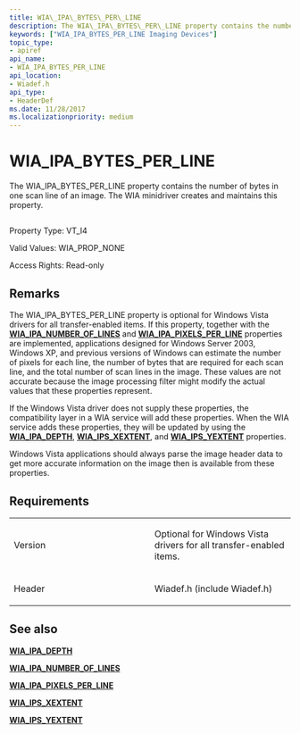 ```yaml
---
title: WIA\_IPA\_BYTES\_PER\_LINE
description: The WIA\_IPA\_BYTES\_PER\_LINE property contains the number of bytes in one scan line of an image. The WIA minidriver creates and maintains this property.
keywords: ["WIA_IPA_BYTES_PER_LINE Imaging Devices"]
topic_type:
- apiref
api_name:
- WIA_IPA_BYTES_PER_LINE
api_location:
- Wiadef.h
api_type:
- HeaderDef
ms.date: 11/28/2017
ms.localizationpriority: medium
---
```


# WIA\_IPA\_BYTES\_PER\_LINE


The WIA\_IPA\_BYTES\_PER\_LINE property contains the number of bytes in one scan line of an image. The WIA minidriver creates and maintains this property.

## <span id="ddk_wia_ipa_bytes_per_line_si"></span><span id="DDK_WIA_IPA_BYTES_PER_LINE_SI"></span>


Property Type: VT\_I4

Valid Values: WIA\_PROP\_NONE

Access Rights: Read-only

## Remarks

The WIA\_IPA\_BYTES\_PER\_LINE property is optional for Windows Vista drivers for all transfer-enabled items. If this property, together with the [**WIA\_IPA\_NUMBER\_OF\_LINES**](wia-ipa-number-of-lines.md) and [**WIA\_IPA\_PIXELS\_PER\_LINE**](wia-ipa-pixels-per-line.md) properties are implemented, applications designed for Windows Server 2003, Windows XP, and previous versions of Windows can estimate the number of pixels for each line, the number of bytes that are required for each scan line, and the total number of scan lines in the image. These values are not accurate because the image processing filter might modify the actual values that these properties represent.

If the Windows Vista driver does not supply these properties, the compatibility layer in a WIA service will add these properties. When the WIA service adds these properties, they will be updated by using the [**WIA\_IPA\_DEPTH**](wia-ipa-depth.md), [**WIA\_IPS\_XEXTENT**](wia-ips-xextent.md), and [**WIA\_IPS\_YEXTENT**](wia-ips-yextent.md) properties.

Windows Vista applications should always parse the image header data to get more accurate information on the image then is available from these properties.

## Requirements

<table>
<colgroup>
<col width="50%" />
<col width="50%" />
</colgroup>
<tbody>
<tr class="odd">
<td><p>Version</p></td>
<td><p>Optional for Windows Vista drivers for all transfer-enabled items.</p></td>
</tr>
<tr class="even">
<td><p>Header</p></td>
<td>Wiadef.h (include Wiadef.h)</td>
</tr>
</tbody>
</table>

## See also


[**WIA\_IPA\_DEPTH**](wia-ipa-depth.md)

[**WIA\_IPA\_NUMBER\_OF\_LINES**](wia-ipa-number-of-lines.md)

[**WIA\_IPA\_PIXELS\_PER\_LINE**](wia-ipa-pixels-per-line.md)

[**WIA\_IPS\_XEXTENT**](wia-ips-xextent.md)

[**WIA\_IPS\_YEXTENT**](wia-ips-yextent.md)

 

 






